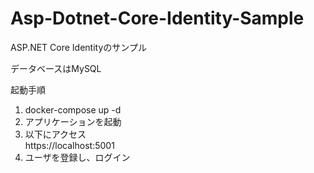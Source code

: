 # Asp-Dotnet-Core-Identity-Sample
ASP.NET Core Identityのサンプル

データベースはMySQL

起動手順  
1. docker-compose up -d
2. アプリケーションを起動
3. 以下にアクセス  
    https://localhost:5001
4. ユーザを登録し、ログイン
